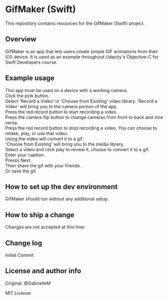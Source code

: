 # GifMaker (Swift)

This repository contains resources for the GifMaker (Swift) project.

## Overview

GifMaker is an app that lets users create simple GIF animations from their iOS device. It is used as an example throughout Udacity's Objective-C for Swift Developers course.

## Example usage

   This app must be used on a device with a working camera.   
   Click the pink button.  
   Select 'Record a Video' or 'Choose from Existing' video library. 
   'Record a Video' will bring you to the camera portion of the app.  
   Press the red record button to start recording a video.  
   Press the camera flip button to change cameras from front to back and vice versa.  
   Press the red record button to stop recording a video.
   You can choose to retake, play, or use that video.  
   Using the video will convert it to a gif.  
   'Choose from Existing' will bring you to the media library.  
   Select a video and click play to review it, choose to convert it to a gif.  
   Enter your caption.  
   Presss Next.  
   Then share the gif with your friends.  
   Or save the gif.  
   
## How to set up the dev environment

GifMaker should run without any additional setup.

## How to ship a change

Changes are not accepted at this time
 
## Change log

Initial Commit

## License and author info
Original: @GabrielleM

MIT License
